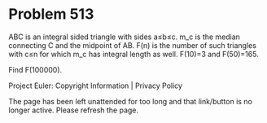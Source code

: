 #   Problem 513

   ABC is an integral sided triangle with sides a≤b≤c.
   m_c is the median connecting C and the midpoint of AB.
   F(n) is the number of such triangles with c≤n for which m_c has integral
   length as well.
   F(10)=3 and F(50)=165.

   Find F(100000).

   Project Euler: Copyright Information | Privacy Policy

   The page has been left unattended for too long and that link/button is no
   longer active. Please refresh the page.
